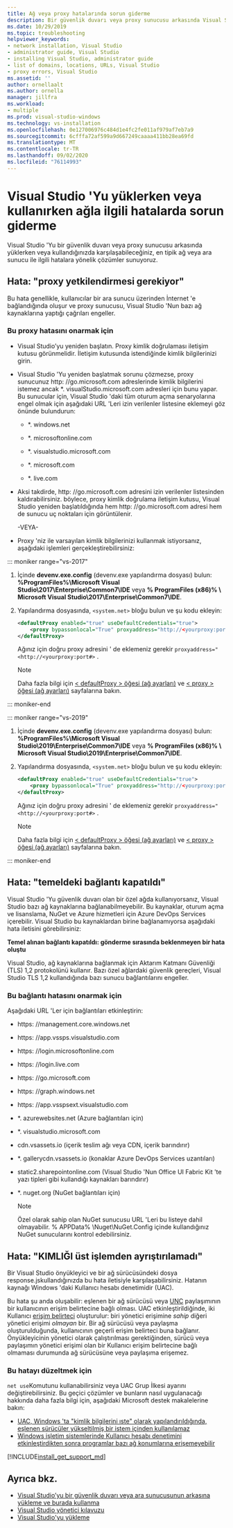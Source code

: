 ```yaml
---
title: Ağ veya proxy hatalarında sorun giderme
description: Bir güvenlik duvarı veya proxy sunucusu arkasında Visual Studio 'Yu yüklediğinizde veya kullandığınızda karşılaşabileceğiniz ağ veya ara sunucu ile ilgili hatalara yönelik çözümler bulun.
ms.date: 10/29/2019
ms.topic: troubleshooting
helpviewer_keywords:
- network installation, Visual Studio
- administrator guide, Visual Studio
- installing Visual Studio, administrator guide
- list of domains, locations, URLs, Visual Studio
- proxy errors, Visual Studio
ms.assetid: ''
author: ornellaalt
ms.author: ornella
manager: jillfra
ms.workload:
- multiple
ms.prod: visual-studio-windows
ms.technology: vs-installation
ms.openlocfilehash: 0e127006976c484d1e4fc2fe011af979af7eb7a9
ms.sourcegitcommit: 6cfffa72af599a9d667249caaaa411bb28ea69fd
ms.translationtype: MT
ms.contentlocale: tr-TR
ms.lasthandoff: 09/02/2020
ms.locfileid: "76114993"
---
```

# <a name="troubleshoot-network-related-errors-when-you-install-or-use-visual-studio"></a>Visual Studio 'Yu yüklerken veya kullanırken ağla ilgili hatalarda sorun giderme

Visual Studio 'Yu bir güvenlik duvarı veya proxy sunucusu arkasında yüklerken veya kullandığınızda karşılaşabileceğiniz, en tipik ağ veya ara sunucu ile ilgili hatalara yönelik çözümler sunuyoruz.

## <a name="error-proxy-authorization-required"></a>Hata: "proxy yetkilendirmesi gerekiyor"

Bu hata genellikle, kullanıcılar bir ara sunucu üzerinden İnternet 'e bağlandığında oluşur ve proxy sunucusu, Visual Studio 'Nun bazı ağ kaynaklarına yaptığı çağrıları engeller.

### <a name="to-fix-this-proxy-error"></a>Bu proxy hatasını onarmak için

- Visual Studio’yu yeniden başlatın. Proxy kimlik doğrulaması iletişim kutusu görünmelidir. İletişim kutusunda istendiğinde kimlik bilgilerinizi girin.

- Visual Studio 'Yu yeniden başlatmak sorunu çözmezse, proxy sunucunuz http: &#47;&#47;go.microsoft.com adreslerinde kimlik bilgilerini istemez ancak &#42;. visualStudio.microsoft.com adresleri için bunu yapar. Bu sunucular için, Visual Studio 'daki tüm oturum açma senaryolarına engel olmak için aşağıdaki URL 'Leri izin verilenler listesine eklemeyi göz önünde bulundurun:

  - &#42;. windows.net

  - &#42;. microsoftonline.com

  - &#42;. visualstudio.microsoft.com

  - &#42;. microsoft.com

  - &#42;. live.com

- Aksi takdirde, http: &#47;&#47;go.microsoft.com adresini izin verilenler listesinden kaldırabilirsiniz. böylece, proxy kimlik doğrulama iletişim kutusu, Visual Studio yeniden başlatıldığında hem http: &#47;&#47;go.microsoft.com adresi hem de sunucu uç noktaları için görüntülenir.

  -VEYA-

- Proxy 'niz ile varsayılan kimlik bilgilerinizi kullanmak istiyorsanız, aşağıdaki işlemleri gerçekleştirebilirsiniz:

::: moniker range="vs-2017"

  1. İçinde **devenv.exe.config** (devenv.exe yapılandırma dosyası) bulun: **%ProgramFiles%\Microsoft Visual Studio\2017\Enterprise\Common7\IDE** veya **% ProgramFiles (x86)% \ Microsoft Visual Studio\2017\Enterprise\Common7\IDE**.

  2. Yapılandırma dosyasında, `<system.net>` bloğu bulun ve şu kodu ekleyin:

      ```xml
      <defaultProxy enabled="true" useDefaultCredentials="true">
          <proxy bypassonlocal="True" proxyaddress="http://<yourproxy:port#>"/>
      </defaultProxy>
      ```

      Ağınız için doğru proxy adresini ' de eklemeniz gerekir `proxyaddress="<http://<yourproxy:port#>` .

     > [!NOTE]
     > Daha fazla bilgi için [ &lt; defaultProxy &gt; öğesi (ağ ayarları)](/dotnet/framework/configure-apps/file-schema/network/defaultproxy-element-network-settings/) ve [ &lt; proxy &gt; öğesi (ağ ayarları)](/dotnet/framework/configure-apps/file-schema/network/proxy-element-network-settings) sayfalarına bakın.

::: moniker-end

::: moniker range="vs-2019"

  1. İçinde **devenv.exe.config** (devenv.exe yapılandırma dosyası) bulun: **%ProgramFiles%\Microsoft Visual Studio\2019\Enterprise\Common7\IDE** veya **% ProgramFiles (x86)% \ Microsoft Visual Studio\2019\Enterprise\Common7\IDE**.

  2. Yapılandırma dosyasında, `<system.net>` bloğu bulun ve şu kodu ekleyin:

      ```xml
      <defaultProxy enabled="true" useDefaultCredentials="true">
          <proxy bypassonlocal="True" proxyaddress="http://<yourproxy:port#>"/>
      </defaultProxy>
      ```

      Ağınız için doğru proxy adresini ' de eklemeniz gerekir `proxyaddress="<http://<yourproxy:port#>` .

     > [!NOTE]
     > Daha fazla bilgi için [ &lt; defaultProxy &gt; öğesi (ağ ayarları)](/dotnet/framework/configure-apps/file-schema/network/defaultproxy-element-network-settings/) ve [ &lt; proxy &gt; öğesi (ağ ayarları)](/dotnet/framework/configure-apps/file-schema/network/proxy-element-network-settings) sayfalarına bakın.

::: moniker-end

## <a name="error-the-underlying-connection-was-closed"></a>Hata: "temeldeki bağlantı kapatıldı"

Visual Studio 'Yu güvenlik duvarı olan bir özel ağda kullanıyorsanız, Visual Studio bazı ağ kaynaklarına bağlanabilmeyebilir. Bu kaynaklar, oturum açma ve lisanslama, NuGet ve Azure hizmetleri için Azure DevOps Services içerebilir. Visual Studio bu kaynaklardan birine bağlanamıyorsa aşağıdaki hata iletisini görebilirsiniz:

  **Temel alınan bağlantı kapatıldı: gönderme sırasında beklenmeyen bir hata oluştu**

Visual Studio, ağ kaynaklarına bağlanmak için Aktarım Katmanı Güvenliği (TLS) 1,2 protokolünü kullanır. Bazı özel ağlardaki güvenlik gereçleri, Visual Studio TLS 1,2 kullandığında bazı sunucu bağlantılarını engeller.

### <a name="to-fix-this-connection-error"></a>Bu bağlantı hatasını onarmak için

Aşağıdaki URL 'Ler için bağlantıları etkinleştirin:

- https: &#47;&#47;management.core.windows.net

- https: &#47;&#47;app.vssps.visualstudio.com

- https: &#47;&#47;login.microsoftonline.com

- https: &#47;&#47;login.live.com

- https: &#47;&#47;go.microsoft.com

- https: &#47;&#47;graph.windows.net

- https: &#47;&#47;app.vsspsext.visualstudio.com

- &#42;. azurewebsites.net (Azure bağlantıları için)

- &#42;. visualstudio.microsoft.com

- cdn.vsassets.io (içerik teslim ağı veya CDN, içerik barındırır)

- &#42;. gallerycdn.vsassets.io (konaklar Azure DevOps Services uzantıları)

- static2.sharepointonline.com (Visual Studio 'Nun Office UI Fabric Kit 'te yazı tipleri gibi kullandığı kaynakları barındırır)

- &#42;. nuget.org (NuGet bağlantıları için)

  > [!NOTE]
  > Özel olarak sahip olan NuGet sunucusu URL 'Leri bu listeye dahil olmayabilir. % APPData% \Nuget\NuGet.Config içinde kullandığınız NuGet sunucularını kontrol edebilirsiniz.

## <a name="error-failed-to-parse-id-from-parent-process"></a>Hata: "KIMLIĞI üst işlemden ayrıştırılamadı"

Bir Visual Studio önyükleyici ve bir ağ sürücüsündeki dosya response.jskullandığınızda bu hata iletisiyle karşılaşabilirsiniz. Hatanın kaynağı Windows 'daki Kullanıcı hesabı denetimidir (UAC).

Bu hata şu anda oluşabilir: eşlenen bir ağ sürücüsü veya [UNC](/dotnet/standard/io/file-path-formats#unc-paths) paylaşımının bir kullanıcının erişim belirtecine bağlı olması. UAC etkinleştirildiğinde, iki Kullanıcı [erişim belirteci](/windows/win32/secauthz/access-tokens) oluşturulur: biri yönetici erişimine *sahip* diğeri yönetici erişimi *olmayan* bir. Bir ağ sürücüsü veya paylaşma oluşturulduğunda, kullanıcının geçerli erişim belirteci buna bağlanır. Önyükleyicinin yönetici olarak çalıştırılması gerektiğinden, sürücü veya paylaşımın yönetici erişimi olan bir Kullanıcı erişim belirtecine bağlı olmaması durumunda ağ sürücüsüne veya paylaşıma erişemez.

### <a name="to-fix-this-error"></a>Bu hatayı düzeltmek için

`net use`Komutunu kullanabilirsiniz veya UAC Grup İlkesi ayarını değiştirebilirsiniz. Bu geçici çözümler ve bunların nasıl uygulanacağı hakkında daha fazla bilgi için, aşağıdaki Microsoft destek makalelerine bakın:

* [UAC, Windows 'ta "kimlik bilgilerini ıste" olarak yapılandırıldığında, eşlenen sürücüler yükseltilmiş bir istem içinden kullanılamaz](https://support.microsoft.com/help/3035277/mapped-drives-are-not-available-from-an-elevated-prompt-when-uac-is-co)
* [Windows işletim sistemlerinde Kullanıcı hesabı denetimini etkinleştirdikten sonra programlar bazı ağ konumlarına erişemeyebilir](https://support.microsoft.com/en-us/help/937624/programs-may-be-unable-to-access-some-network-locations-after-you-turn)

[!INCLUDE[install_get_support_md](includes/install_get_support_md.md)]

## <a name="see-also"></a>Ayrıca bkz.

* [Visual Studio’yu bir güvenlik duvarı veya ara sunucusunun arkasına yükleme ve burada kullanma](install-and-use-visual-studio-behind-a-firewall-or-proxy-server.md)
* [Visual Studio yönetici kılavuzu](visual-studio-administrator-guide.md)
* [Visual Studio'yu yükleme](install-visual-studio.md)
